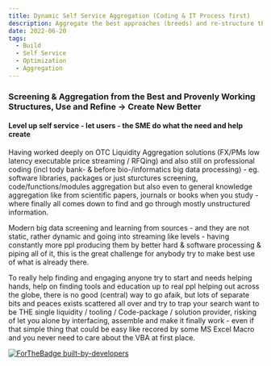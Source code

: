 ```yaml
---
title: Dynamic Self Service Aggregation (Coding & IT Process first)
description: Aggregate the best approaches (breeds) and re-structure them to help doing things more efficiently - right from the start: eg creating new Applications - not knowing much of coding, IDEs, optimizing...
date: 2022-06-20
tags:
  - Build
  - Self Service
  - Optimization
  - Aggregation
---
```


### Screening & Aggregation from the Best and Provenly Working Structures, Use and Refine -> Create New Better

#### Level up self service - let users - the SME do what the need and help create

Having worked deeply on OTC Liquidity Aggregation solutions (FX/PMs low latency executable price streaming / RFQing) and also still on professional coding (incl tody bank- & before bio-/informatics big data processing) - eg. software libraries, packages or just sturctures screening, code/functions/modules aggregation but also even to general knowledge aggregation like from scientific papers, journals or books when you study - where finally all comes down to find and go through mostly unstructured information. 

Modern big data screening and learning from sources - and they are not static, rather dynamic and going into streaming like levels - having constantly more ppl producing them by better hard & software processing & piping all of it, this is the great challenge for anybody try to make best use of what is already there.

To really help finding and engaging anyone try to start and needs helping hands, help on finding tools and education up to real ppl helping out across the globe, there is no good (central) way to go afaik, but lots of separate bits and peaces exists scattered all over and try to trap your search want to be THE single liquidity / tooling / Code-package / solution  provider, risking of let you alone by interfacing, assemble and make it finally work - even if that simple thing that could be easy like recored by some MS Excel Macro and you never need to care about the VBA at first place.
 


[![ForTheBadge built-by-developers](http://ForTheBadge.com/images/badges/built-by-developers.svg)](https://GitHub.com/hjvogel/)

